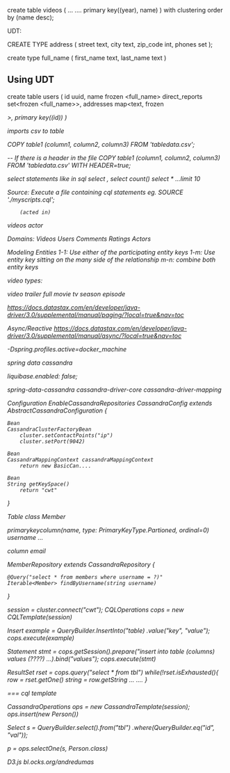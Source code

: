 create table videos (
    ...
    ....
    primary key((year), name)
) with clustering order by (name desc);

UDT:

CREATE TYPE address (
    street text,
    city text,
    zip_code int,
    phones set<text>
);

create type full_name (
    first_name text,
    last_name text
)

Using UDT
----
create table users (
    id uuid,
    name frozen <full_name>
    direct_reports set<frozen <full_name>>,
    addresses map<text, frozen<address>>,
    primary key((id))
)

imports csv  to table

COPY table1 (column1, column2, column3) FROM 'tabledata.csv';

-- If there is a header in the file
COPY table1 (column1, column2, column3) FROM 'tabledata.csv'
WITH HEADER=true;

select statements like in sql
select *,
select count(*)
select * ...limit 10

Source: Execute a file containing cql statements
eg. SOURCE './myscripts.cql';

        (acted in)
videos <character> actor


Domains:
Videos
Users
Comments
Ratings
Actors

Modeling Entities
1-1: Use either of the participating entity keys
1-m: Use entity key sitting on the many side of the relationship
m-n: combine both entity keys

video types:

video
    trailer
    full
        movie
        tv
            season
            episode

https://docs.datastax.com/en/developer/java-driver/3.0/supplemental/manual/paging/?local=true&nav=toc

Async/Reactive
https://docs.datastax.com/en/developer/java-driver/3.0/supplemental/manual/async/?local=true&nav=toc
        
-Dspring.profiles.active=docker_machine


spring data cassandra

liquibase.enabled: false;

spring-data-cassandra
cassandra-driver-core
cassandra-driver-mapping


Configuration
EnableCassandraRepositories
CassandraConfig extends AbstractCassandraConfiguration {
	
	Bean
	CassandraClusterFactoryBean
		cluster.setContactPoints("ip")
		cluster.setPort(9042)
		
	Bean
	CassandraMappingContext cassandraMappingContext
		return new BasicCan....
	
	Bean
	String getKeySpace()
		return "cwt"
}


Table
class Member

primarykeycolumn(name, type: PrimaryKeyType.Partioned, ordinal=0)
username
...

column
email


MemberRepository extends CassandraRepository<Member> {
	
	
	@Query("select * from members where username = ?)"
	Iterable<Member> findByUsername(string username)
}

session = cluster.connect("cwt");
CQLOperations cops = new CQLTemplate(session)

Insert example = QueryBuilder.InsertInto("table)
					.value("key", "value");
cops.execute(example)

Statement stmt = cops.getSession().prepare("insert into table (columns) values (????) ...).bind("values");
cops.execute(stmt)

ResultSet rset = cops.query("select * from tbl")
while(!rset.isExhausted(){
row = rset.getOne()
string = row.getString
...
....
}

===
cql template

CassandraOperations ops = new CassandraTemplate(session);
ops.insert(new Person())

Select s = QueryBuilder.select().from("tbl")
.where(QueryBuilder.eq("id", "val"));

p = ops.selectOne(s, Person.class)

D3.js
bl.ocks.org/andredumas